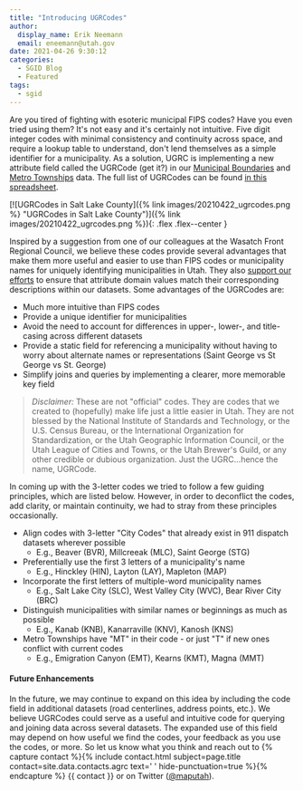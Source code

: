 ```yaml
---
title: "Introducing UGRCodes"
author:
  display_name: Erik Neemann
  email: eneemann@utah.gov
date: 2021-04-26 9:30:12
categories:
  - SGID Blog
  - Featured
tags:
  - sgid
---
```


Are you tired of fighting with esoteric municipal FIPS codes? Have you even tried using them? It's not easy and it's certainly not intuitive. Five digit integer codes with minimal consistency and continuity across space, and require a lookup table to understand, don't lend themselves as a simple identifier for a municipality. As a solution, UGRC is implementing a new attribute field called the UGRCode (get it?) in our [Municipal Boundaries](https://opendata.gis.utah.gov/datasets/utah-municipal-boundaries) and [Metro Townships](https://opendata.gis.utah.gov/datasets/utah-metro-townships) data. The full list of UGRCodes can be found [in this spreadsheet](https://docs.google.com/spreadsheets/d/19cwbXoewTynDDv_fJ3hGekD4VbLef5VxrnSJfRx8My8/edit#gid=2028111876).

[![UGRCodes in Salt Lake County]({% link images/20210422_ugrcodes.png %} "UGRCodes in Salt Lake County")]({% link images/20210422_ugrcodes.png %}){: .flex .flex--center }

Inspired by a suggestion from one of our colleagues at the Wasatch Front Regional Council, we believe these codes provide several advantages that make them more useful and easier to use than FIPS codes or municipality names for uniquely identifying municipalities in Utah. They also [support our efforts](https://docs.google.com/document/d/12bdtmtv-ZVF9g-lFshbobx8DbKX9LfbL44HawLjFTVw/edit) to ensure that attribute domain values match their corresponding descriptions within our datasets. Some advantages of the UGRCodes are:

- Much more intuitive than FIPS codes
- Provide a unique identifier for municipalities
- Avoid the need to account for differences in upper-, lower-, and title-casing across different datasets
- Provide a static field for referencing a municipality without having to worry about alternate names or representations (Saint George vs St George vs St. George)
- Simplify joins and queries by implementing a clearer, more memorable key field

> *Disclaimer:* These are not "official" codes. They are codes that we created to (hopefully) make life just a little easier in Utah. They are not blessed by the National Institute of Standards and Technology, or the U.S. Census Bureau, or the International Organization for Standardization, or the Utah Geographic Information Council, or the Utah League of Cities and Towns, or the Utah Brewer's Guild, or any other credible or dubious organization. Just the UGRC...hence the name, UGRCode.

In coming up with the 3-letter codes we tried to follow a few guiding principles, which are listed below. However, in order to deconflict the codes, add clarity, or maintain continuity, we had to stray from these principles occasionally.

- Align codes with 3-letter "City Codes" that already exist in 911 dispatch datasets wherever possible
  - E.g., Beaver (BVR), Millcreeak (MLC), Saint George (STG)
- Preferentially use the first 3 letters of a municipality's name
  - E.g., Hinckley (HIN), Layton (LAY), Mapleton (MAP)
- Incorporate the first letters of multiple-word municipality names
  - E.g., Salt Lake City (SLC), West Valley City (WVC), Bear River City (BRC)
- Distinguish municipalities with similar names or beginnings as much as possible
  - E.g., Kanab (KNB), Kanarraville (KNV), Kanosh (KNS)
- Metro Townships have "MT" in their code - or just "T" if new ones conflict with current codes
  - E.g., Emigration Canyon (EMT), Kearns (KMT), Magna (MMT)

#### Future Enhancements

In the future, we may continue to expand on this idea by including the code field in additional datasets (road centerlines, address points, etc.). We believe UGRCodes could serve as a useful and intuitive code for querying and joining data across several datasets. The expanded use of this field may depend on how useful we find the codes, your feedback as you use the codes, or more. So let us know what you think and reach out to {% capture contact %}{% include contact.html subject=page.title contact=site.data.contacts.agrc text=' ' hide-punctuation=true %}{% endcapture %}
{{ contact }} or on Twitter ([@maputah](https://twitter.com/maputah)).
